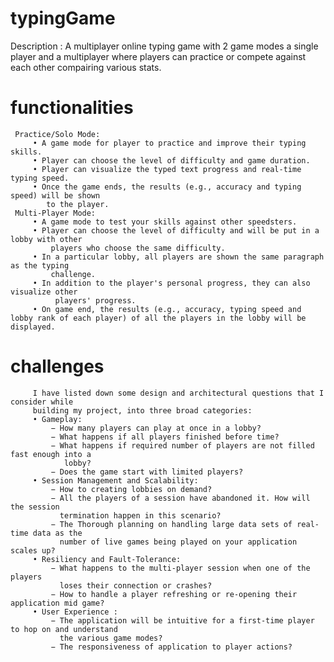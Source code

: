 # typingGame
Description : A multiplayer online typing game with 2 game modes a single player and a multiplayer where players can practice 
              or compete against each other compairing various stats.

# functionalities
     Practice/Solo Mode: 
         • A game mode for player to practice and improve their typing skills.
         • Player can choose the level of difficulty and game duration.
         • Player can visualize the typed text progress and real-time typing speed.
         • Once the game ends, the results (e.g., accuracy and typing speed) will be shown
            to the player.
     Multi-Player Mode:
         • A game mode to test your skills against other speedsters.
         • Player can choose the level of difficulty and will be put in a lobby with other
             players who choose the same difficulty.
         • In a particular lobby, all players are shown the same paragraph as the typing
             challenge.
         • In addition to the player's personal progress, they can also visualize other
              players' progress.
         • On game end, the results (e.g., accuracy, typing speed and lobby rank of each player) of all the players in the lobby will be displayed.
# challenges
         I have listed down some design and architectural questions that I consider while
         building my project, into three broad categories:
         • Gameplay:
             − How many players can play at once in a lobby?
             − What happens if all players finished before time?
             − What happens if required number of players are not filled fast enough into a
                lobby?
             − Does the game start with limited players?
         • Session Management and Scalability:
             − How to creating lobbies on demand?
             − All the players of a session have abandoned it. How will the session
               termination happen in this scenario?
             − The Thorough planning on handling large data sets of real-time data as the
               number of live games being played on your application scales up?
         • Resiliency and Fault-Tolerance:
             − What happens to the multi-player session when one of the players
               loses their connection or crashes?
             − How to handle a player refreshing or re-opening their application mid game?
         • User Experience :
             − The application will be intuitive for a first-time player to hop on and understand
               the various game modes?
             − The responsiveness of application to player actions?
